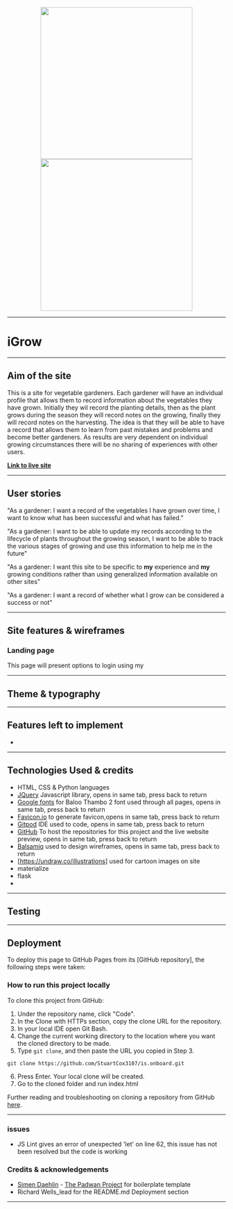 <div align="center">
<img src="assets/images/multidevicemockup.png" width="350">
</div>

<div align="center">
<img src="" height="350" width="350">
</div>

---

# iGrow

---

## Aim of the site

This is a site for vegetable gardeners. Each gardener will have an individual profile that allows them 
to record information about the vegetables they have grown. Initially they wil record the planting details, 
then as the plant grows during the season they will record notes on the growing, finally they will record 
notes on the harvesting. The idea is that they will be able to have a record that allows them to learn from past 
mistakes and problems and become better gardeners. As results are very dependent on individual growing circumstances 
there will be no sharing of experiences with other users.

<a href="https://i-grow.herokuapp.com/" target="_blank">**Link to live site**</a>

---

## User stories

"As a gardener: I want a record of the vegetables I have grown over time, I want to know what has been successful and what has failed."

"As a gardener: I want to be able to update my records according to the lifecycle of plants throughout the growing season, I want to be able 
to track the various stages of growing and use this information to help me  in the future"

"As a gardener: I want this site to be specific to **my** experience and **my** growing conditions rather than using generalized information 
available on other sites"

"As a gardener: I want a record of whether what I grow can be considered a success or not"

---

## Site features & wireframes

### Landing page

This page will present options to login using my 

---

## Theme & typography



---

## Features left to implement

- 

---

## Technologies Used & credits

- HTML, CSS & Python languages
- [JQuery](https://jquery.com) Javascript library, opens in same tab, press back to return
- [Google fonts](https://fonts.google.com/) for Baloo Thambo 2 font used through all pages, opens in same tab, press back to return
- [Favicon.io](https://favicon.io/) to generate favicon,opens in same tab, press back to return
- [Gitpod](https://www.gitpod.io/)  IDE used to code, opens in same tab, press back to return
- [GitHub](https://github.com/)  To host the repositories for this project and the live website preview, opens in same tab, press back to return
- [Balsamiq](https://balsamiq.com/)  used to design wireframes, opens in same tab, press back to return
- [https://undraw.co/illustrations]  used for cartoon images on site
- materialize
- flask
- 

---

## Testing



---

## Deployment

To deploy this page to GitHub Pages from its [GitHub repository], the following steps were taken: 


 

### How to run this project locally

To clone this project from GitHub:

1. Under the repository name, click "Code".
2. In the Clone with HTTPs section, copy the clone URL for the repository. 
3. In your local IDE open Git Bash.
4. Change the current working directory to the location where you want the cloned directory to be made.
5. Type ```git clone```, and then paste the URL you copied in Step 3.
```console
git clone https://github.com/StuartCox3107/is.onboard.git
```
6. Press Enter. Your local clone will be created.
7. Go to the cloned folder and run index.html

Further reading and troubleshooting on cloning a repository from GitHub [here](https://help.github.com/en/articles/cloning-a-repository).

---

### issues

- JS Lint gives an error of unexpected 'let' on line 62, this issue has not been resolved but the code is working

### Credits & acknowledgements

- [Simen Daehlin](https://github.com/Eventyret) - [The Padwan Project](https://github.com/Eventyret/Padawan) for boilerplate template
- Richard Wells_lead for the README.md Deployment section

---
